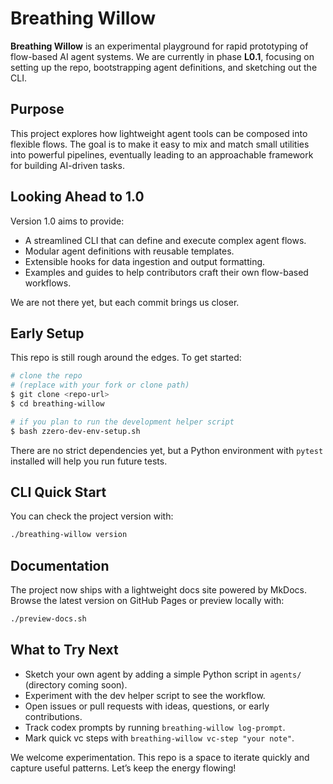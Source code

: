 # Breathing Willow

**Breathing Willow** is an experimental playground for rapid prototyping of flow-based AI agent systems. We are currently in phase **L0.1**, focusing on setting up the repo, bootstrapping agent definitions, and sketching out the CLI.

## Purpose

This project explores how lightweight agent tools can be composed into flexible flows. The goal is to make it easy to mix and match small utilities into powerful pipelines, eventually leading to an approachable framework for building AI-driven tasks.

## Looking Ahead to 1.0

Version 1.0 aims to provide:

- A streamlined CLI that can define and execute complex agent flows.
- Modular agent definitions with reusable templates.
- Extensible hooks for data ingestion and output formatting.
- Examples and guides to help contributors craft their own flow-based workflows.

We are not there yet, but each commit brings us closer.

## Early Setup

This repo is still rough around the edges. To get started:

```bash
# clone the repo
# (replace with your fork or clone path)
$ git clone <repo-url>
$ cd breathing-willow

# if you plan to run the development helper script
$ bash zzero-dev-env-setup.sh
```

There are no strict dependencies yet, but a Python environment with `pytest` installed will help you run future tests.
## CLI Quick Start

You can check the project version with:

```bash
./breathing-willow version
```

## Documentation

The project now ships with a lightweight docs site powered by MkDocs.
Browse the latest version on GitHub Pages or preview locally with:

```bash
./preview-docs.sh
```



## What to Try Next

- Sketch your own agent by adding a simple Python script in `agents/` (directory coming soon).
- Experiment with the dev helper script to see the workflow.
- Open issues or pull requests with ideas, questions, or early contributions.
- Track codex prompts by running `breathing-willow log-prompt`.
- Mark quick vc steps with `breathing-willow vc-step "your note"`.

We welcome experimentation. This repo is a space to iterate quickly and capture useful patterns. Let’s keep the energy flowing!

